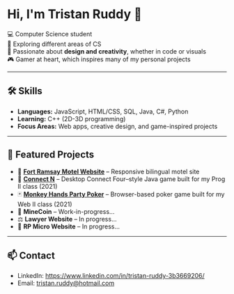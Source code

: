 # Hi, I'm Tristan Ruddy 👋

💻 Computer Science student  
🚀 Exploring different areas of CS  
🎨 Passionate about **design and creativity**, whether in code or visuals  
🎮 Gamer at heart, which inspires many of my personal projects

---

## 🛠 Skills
- **Languages:** JavaScript, HTML/CSS, SQL, Java, C#, Python 
- **Learning:** C++ (2D-3D programming)  
- **Focus Areas:**  Web apps, creative design, and game-inspired projects 

---

## 📌 Featured Projects  

- 🎯 [**Fort Ramsay Motel Website**](https://github.com/tjruddy/fort-ramsay) – Responsive bilingual motel site  
- 🧩 [**Connect N**](https://github.com/tjruddy/ConnectN) – Desktop Connect Four–style Java game built for my Prog II class (2021)  
- 🃏 [**Monkey Hands Party Poker**](https://github.com/tjruddy/monkey-hands-party-poker) – Browser-based poker game built for my Web II class (2021)  
- 🧱 **MineCoin** – Work-in-progress...  
- ⚖️ **Lawyer Website** – In progress...  
- 💼 **RP Micro Website** – In progress...

---

## 📫 Contact
- LinkedIn: https://www.linkedin.com/in/tristan-ruddy-3b3669206/
- Email: tristan.ruddy@hotmail.com
